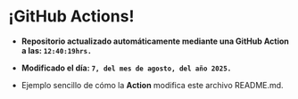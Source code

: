 # ¡GitHub Actions!
* **Repositorio actualizado automáticamente mediante una GitHub Action a las: `12:40:19hrs.`**
* **Modificado el día: `7, del mes de agosto, del año 2025.`**

* Ejemplo sencillo de cómo la **Action** modifica este archivo README.md.

